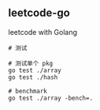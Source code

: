 leetcode-go
---

leetcode with Golang

```
# 测试

# 测试单个 pkg
go test ./array
go test ./hash

# benchmark
go test ./array -bench=.
```
